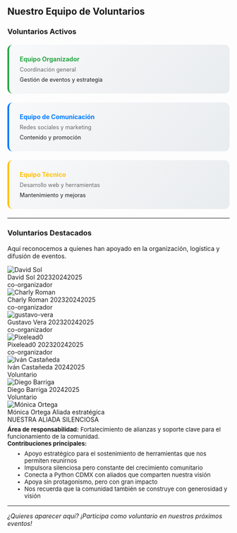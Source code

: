 ## <i class="fas fa-users"></i> Nuestro Equipo de Voluntarios

### <i class="fas fa-star"></i> Voluntarios Activos

<div class="volunteers-grid" style="display: grid; grid-template-columns: repeat(auto-fit, minmax(300px, 1fr)); gap: 20px; margin: 20px 0;">

<div class="volunteer-card" style="background: linear-gradient(135deg, #f8f9fa 0%, #e9ecef 100%); padding: 1.5rem; border-radius: 12px; border-left: 4px solid #28a745;">
  <h4 style="margin: 0 0 0.5rem 0; color: #28a745;"><i class="fas fa-user"></i> Equipo Organizador</h4>
  <p style="margin: 0 0 0.5rem 0; font-size: 0.9em; color: #666;">Coordinación general</p>
  <p style="margin: 0; font-size: 0.9em;">Gestión de eventos y estrategia</p>
</div>

<div class="volunteer-card" style="background: linear-gradient(135deg, #f8f9fa 0%, #e9ecef 100%); padding: 1.5rem; border-radius: 12px; border-left: 4px solid #007bff;">
  <h4 style="margin: 0 0 0.5rem 0; color: #007bff;"><i class="fas fa-user"></i> Equipo de Comunicación</h4>
  <p style="margin: 0 0 0.5rem 0; font-size: 0.9em; color: #666;">Redes sociales y marketing</p>
  <p style="margin: 0; font-size: 0.9em;">Contenido y promoción</p>
</div>

<div class="volunteer-card" style="background: linear-gradient(135deg, #f8f9fa 0%, #e9ecef 100%); padding: 1.5rem; border-radius: 12px; border-left: 4px solid #ffc107;">
  <h4 style="margin: 0 0 0.5rem 0; color: #ffc107;"><i class="fas fa-user"></i> Equipo Técnico</h4>
  <p style="margin: 0 0 0.5rem 0; font-size: 0.9em; color: #666;">Desarrollo web y herramientas</p>
  <p style="margin: 0; font-size: 0.9em;">Mantenimiento y mejoras</p>
</div>

</div>

---

### <i class="fas fa-award"></i> Voluntarios Destacados

Aquí reconocemos a quienes han apoyado en la organización, logística y difusión de eventos.

<div class="volunteer-card">
  <img class="avatar" src="/images/voluntarios/david-sol.jpg" alt="David Sol" onerror="this.src='/images/generic-avatar.png'">
  <div class="card-content">
    <div class="card-title">David Sol <span class="badge">2023</span><span class="badge">2024</span><span class="badge">2025</span></div>
    <div class="card-role">co-organizador</div>
    <div class="card-socials">
      <a class="social-btn" href="https://linkedin.com/in/" target="_blank" title="LinkedIn"><i class="fab fa-linkedin"></i></a>
    </div>
  </div>
</div>

<div class="volunteer-card">
  <img class="avatar" src="/images/voluntarios/charly-roman.jpg" alt="Charly Roman" onerror="this.src='/images/generic-avatar.png'">
  <div class="card-content">
    <div class="card-title">Charly Roman <span class="badge">2023</span><span class="badge">2024</span><span class="badge">2025</span></div>
    <div class="card-role">co-organizador</div>
    <div class="card-socials">
      <a class="social-btn" href="https://linkedin.com/in/" target="_blank" title="LinkedIn"><i class="fab fa-linkedin"></i></a>
    </div>
  </div>
</div>

<div class="volunteer-card">
  <img class="avatar" src="/images/voluntarios/gustavo-vera.jpg" alt="gustavo-vera" onerror="this.src='/images/generic-avatar.png'">
  <div class="card-content">
    <div class="card-title">Gustavo Vera <span class="badge">2023</span><span class="badge">2024</span><span class="badge">2025</span></div>
    <div class="card-role">co-organizador</div>
    <div class="card-socials">
      <a class="social-btn" href="https://linkedin.com/in/" target="_blank" title="LinkedIn"><i class="fab fa-linkedin"></i></a>
    </div>
  </div>
</div>

<div class="volunteer-card">
  <img class="avatar" src="/images/voluntarios/pixelead0.jpg" alt="Pixelead0" onerror="this.src='/images/generic-avatar.png'">
  <div class="card-content">
    <div class="card-title">Pixelead0 <span class="badge">2023</span><span class="badge">2024</span><span class="badge">2025</span></div>
    <div class="card-role">co-organizador</div>
    <div class="card-socials">
      <a class="social-btn" href="https://linkedin.com/in/" target="_blank" title="LinkedIn"><i class="fab fa-linkedin"></i></a>
    </div>
  </div>
</div>

<div class="volunteer-card">
  <img class="avatar" src="/images/voluntarios/ivan-castaneda.jpg" alt="Iván Castañeda" onerror="this.src='/images/generic-avatar.png'">
  <div class="card-content">
    <div class="card-title">Iván Castañeda <span class="badge">2024</span><span class="badge">2025</span></div>
    <div class="card-role">Voluntario</div>
    <div class="card-socials">
      <a class="social-btn" href="https://linkedin.com/in/" target="_blank" title="LinkedIn"><i class="fab fa-linkedin"></i></a>
      <a class="social-btn" href="https://github.com/" target="_blank" title="GitHub"><i class="fab fa-github"></i></a>
    </div>
  </div>
</div>

<div class="volunteer-card">
  <img class="avatar" src="/images/voluntarios/diego-barriga.jpg" alt="Diego Barriga" onerror="this.src='/images/generic-avatar.png'">
  <div class="card-content">
    <div class="card-title">Diego Barriga <span class="badge">2024</span><span class="badge">2025</span></div>
    <div class="card-role">Voluntario</div>
    <div class="card-socials">
      <a class="social-btn" href="https://linkedin.com/in/" target="_blank" title="LinkedIn"><i class="fab fa-linkedin"></i></a>
      <a class="social-btn" href="https://github.com/" target="_blank" title="GitHub"><i class="fab fa-github"></i></a>
    </div>
  </div>
</div>

<div class="volunteer-card">
  <img class="avatar" src="/images/generic-avatar.png" alt="Mónica Ortega" onerror="this.src='/images/generic-avatar.png'">
  <div class="card-content">
    <div class="card-title">Mónica Ortega <span class="badge">Aliada estratégica</span></div>
    <div class="card-role">NUESTRA ALIADA SILENCIOSA</div>
    <div class="card-socials"></div>
    <div class="card-description" style="margin-top: 0.5em; font-size: 0.95em;">
      <strong>Área de responsabilidad:</strong> Fortalecimiento de alianzas y soporte clave para el funcionamiento de la comunidad.<br/>
      <strong>Contribuciones principales:</strong>
      <ul style="margin: 0.5em 0 0 1.2em;">
        <li>Apoyo estratégico para el sostenimiento de herramientas que nos permiten reunirnos</li>
        <li>Impulsora silenciosa pero constante del crecimiento comunitario</li>
        <li>Conecta a Python CDMX con aliados que comparten nuestra visión</li>
        <li>Apoya sin protagonismo, pero con gran impacto</li>
        <li>Nos recuerda que la comunidad también se construye con generosidad y visión</li>
      </ul>
    </div>
  </div>
</div>

---

*¿Quieres aparecer aquí? ¡Participa como voluntario en nuestros próximos eventos!*

